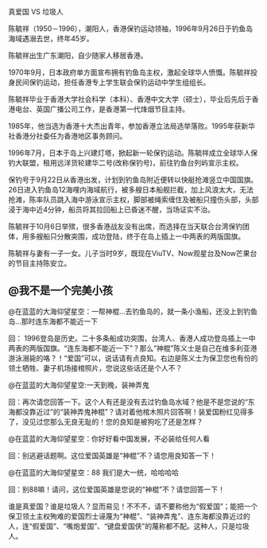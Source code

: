 真爱国 VS 垃圾人

陈毓祥（1950－1996），潮阳人，香港保钓运动领袖，1996年9月26日于钓鱼岛海域遇溺去世，终年45岁。

陈毓祥出生广东潮阳，自少随家人移居香港。

1970年9月，日本政府单方面宣布拥有钓鱼岛主权，激起全球华人愤慨。陈毓祥投身民间保钓运动，担任香港专上学生联会保钓运动中学生组组长。

陈毓祥毕业于香港大学社会科学（本科）、香港中文大学（硕士），毕业后先后于香港电台、英国广播公司工作，是香港第一代烽烟节目主持。

1985年，他当选为香港十大杰出青年，参加香港立法局选举落败。1995年获新华社香港分社委任为香港地区事务顾问。

1996年7月，日本于岛上兴建灯塔，掀起新一轮保钓运动。陈毓祥成立全球华人保钓大联盟，租用远洋货轮建华二号(改称保钓号)，前往钓鱼台列屿宣示主权。

保钓号于9月22日从香港出发，计划到钓鱼岛附近便转以快艇抢滩竖立中国国旗。26日进入钓鱼岛12海哩内海域航行，被多艘日本船舰拦截，加上风浪太大，无法抢滩，陈率队员跳入海中游泳宣示主权，脚部被绳索缠住及被船只撞伤头部，头部浸于海中近4分钟，船员将其拉回船上已昏迷不醒，当场证实不治。

陈毓祥于10月6日举殡，很多香港战友没有出席，而选择在当天联合台湾保钓团体，用多艘船只分散突围，成功登陆，终于在岛上插上一中两表的两版国旗。

陈毓祥与妻有一子一女。儿子当时9岁，既现在ViuTV、Now观星台及Now芒果台的节目主持陈安立。

@我不是一个完美小孩
----------------

@在蓝蓝的大海仰望星空：一帮神棍…去钓鱼岛的，就一条小渔船，还没上到钓鱼岛…那时连东海都不能近一下

回： 1996登岛是历史。二十多条船成功突围，台湾人、香港人成功登岛插上一中两表的两版国旗。“连东海都不能近一下”？那么“神棍”陈义士是自己在维多利亚港游泳溺毙的咯？！“爱国”可以，说话请有点良知。右边是陈义士为保卫您也有份的领土牺牲、妻子机场接棺照片，您说这些话还是个人不？

@在蓝蓝的大海仰望星空:一天到晚，装神弄鬼

回：再次请您回答一下。这个人有还是没有去过钓鱼岛水域？他是不是您说的“东海都没靠近过”的“装神弄鬼神棍”？请对着他棺木照片回答啊！装爱国粉红见得多了，没见过您那么无良无耻的！您的良知是被狗吃了还是怎样？

@在蓝蓝的大海仰望星空：你好好看中国发展，不必装给任何人看

回：别逃避话题啊。这位爱国英雄是“神棍”不？请您用良知答一下！

@在蓝蓝的大海仰望星空：88 我们是大一统，哈哈哈哈

回：别88嘛！请问，这位爱国英雄是您说的“神棍”不？请您回答一下！

谁是真爱国？谁是垃圾人？显而易见！不不不，请不要称他为“假爱国”；能把一个保卫领土主权殉难的爱国烈士诬蔑为“神棍”、“装神弄鬼”、连东海都没靠近过的人，连“假爱国”、“嘴炮爱国”、“键盘爱国侠”的蔑称都不配。这种人，只是垃圾人。
